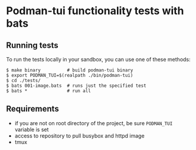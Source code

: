 # Podman-tui functionality tests with bats


## Running tests

To run the tests locally in your sandbox, you can use one of these methods:

```shell
$ make binary          # build podman-tui binary
$ export PODMAN_TUI=$(realpath ./bin/podman-tui)
$ cd ./tests/
$ bats 001-image.bats  # runs just the specified test
$ bats *               # run all
```

## Requirements
- if you are not on root directory of the project, be sure `PODMAN_TUI` variable is set
- access to repository to pull busybox and httpd image 
- tmux
